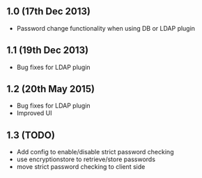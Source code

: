 ## 1.0 (17th Dec 2013)

  - Password change functionality when using DB or LDAP plugin

## 1.1 (19th Dec 2013)

  - Bug fixes for LDAP plugin

## 1.2 (20th May 2015)

  - Bug fixes for LDAP plugin
  - Improved UI

## 1.3 (TODO)

  - Add config to enable/disable strict password checking
  - use encryptionstore to retrieve/store passwords
  - move strict password checking to client side